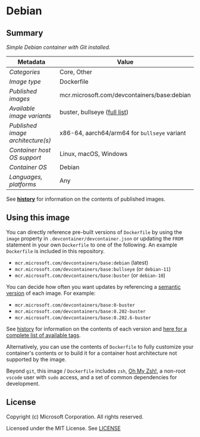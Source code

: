 # Debian

## Summary

*Simple Debian container with Git installed.*

| Metadata | Value |  
|----------|-------|
| *Categories* | Core, Other |
| *Image type* | Dockerfile |
| *Published images* | mcr.microsoft.com/devcontainers/base:debian |
| *Available image variants* | buster, bullseye ([full list](https://mcr.microsoft.com/v2/devcontainers/base/tags/list)) |
| *Published image architecture(s)* | x86-64, aarch64/arm64 for `bullseye` variant |
| *Container host OS support* | Linux, macOS, Windows |
| *Container OS* | Debian |
| *Languages, platforms* | Any |

See **[history](history)** for information on the contents of published images.

## Using this image

You can directly reference pre-built versions of `Dockerfile` by using the `image` property in `.devcontainer/devcontainer.json` or updating the `FROM` statement in your own `Dockerfile` to one of the following. An example `Dockerfile` is included in this repository.

- `mcr.microsoft.com/devcontainers/base:debian` (latest)
- `mcr.microsoft.com/devcontainers/base:bullseye` (or `debian-11`)
- `mcr.microsoft.com/devcontainers/base:buster` (or `debian-10`)

You can decide how often you want updates by referencing a [semantic version](https://semver.org/) of each image. For example:

- `mcr.microsoft.com/devcontainers/base:0-buster`
- `mcr.microsoft.com/devcontainers/base:0.202-buster`
- `mcr.microsoft.com/devcontainers/base:0.202.6-buster`

See [history](history) for information on the contents of each version and [here for a complete list of available tags](https://mcr.microsoft.com/v2/devcontainers/base/tags/list).

Alternatively, you can use the contents of `Dockerfile` to fully customize your container's contents or to build it for a container host architecture not supported by the image.

Beyond `git`, this image / `Dockerfile` includes `zsh`, [Oh My Zsh!](https://ohmyz.sh/), a non-root `vscode` user with `sudo` access, and a set of common dependencies for development.

## License

Copyright (c) Microsoft Corporation. All rights reserved.

Licensed under the MIT License. See [LICENSE](https://github.com/devcontainers/images/blob/main/LICENSE)

